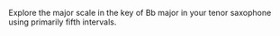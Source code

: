 Explore the major scale in the key of Bb major in your tenor saxophone using primarily fifth intervals.